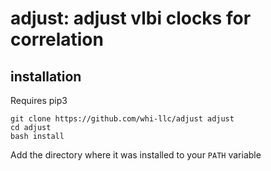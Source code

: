 # adjust: adjust vlbi clocks for correlation

## installation

Requires pip3

    git clone https://github.com/whi-llc/adjust adjust
    cd adjust
    bash install

Add the directory where it was installed to your `PATH` variable
